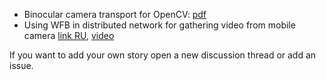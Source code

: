 - Binocular camera transport for OpenCV: [pdf](https://github.com/svpcom/wifibroadcast/wiki/wfb_for_binocular_vision.pdf)
- Using WFB in distributed network for gathering video from mobile camera [link RU](https://vk.com/ogpscenter?w=wall-185828882_21), [video](https://www.youtube.com/watch?v=gOQ9PkJZLn8)

If you want to add your own story open a new discussion thread or add an issue.
